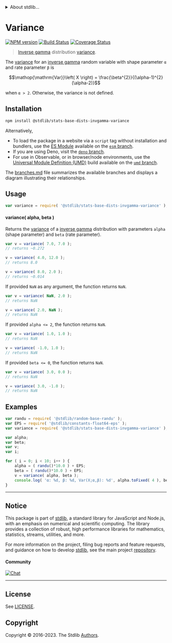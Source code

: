 <!--

@license Apache-2.0

Copyright (c) 2018 The Stdlib Authors.

Licensed under the Apache License, Version 2.0 (the "License");
you may not use this file except in compliance with the License.
You may obtain a copy of the License at

   http://www.apache.org/licenses/LICENSE-2.0

Unless required by applicable law or agreed to in writing, software
distributed under the License is distributed on an "AS IS" BASIS,
WITHOUT WARRANTIES OR CONDITIONS OF ANY KIND, either express or implied.
See the License for the specific language governing permissions and
limitations under the License.

-->


<details>
  <summary>
    About stdlib...
  </summary>
  <p>We believe in a future in which the web is a preferred environment for numerical computation. To help realize this future, we've built stdlib. stdlib is a standard library, with an emphasis on numerical and scientific computation, written in JavaScript (and C) for execution in browsers and in Node.js.</p>
  <p>The library is fully decomposable, being architected in such a way that you can swap out and mix and match APIs and functionality to cater to your exact preferences and use cases.</p>
  <p>When you use stdlib, you can be absolutely certain that you are using the most thorough, rigorous, well-written, studied, documented, tested, measured, and high-quality code out there.</p>
  <p>To join us in bringing numerical computing to the web, get started by checking us out on <a href="https://github.com/stdlib-js/stdlib">GitHub</a>, and please consider <a href="https://opencollective.com/stdlib">financially supporting stdlib</a>. We greatly appreciate your continued support!</p>
</details>

# Variance

[![NPM version][npm-image]][npm-url] [![Build Status][test-image]][test-url] [![Coverage Status][coverage-image]][coverage-url] <!-- [![dependencies][dependencies-image]][dependencies-url] -->

> [Inverse gamma][invgamma-distribution] distribution [variance][variance].

<!-- Section to include introductory text. Make sure to keep an empty line after the intro `section` element and another before the `/section` close. -->

<section class="intro">

The [variance][variance] for an [inverse gamma][invgamma-distribution] random variable with shape parameter `α` and rate parameter `β` is

<!-- <equation class="equation" label="eq:invgamma_variance" align="center" raw="\operatorname{Var}\left( X \right) = \frac{\beta^{2}}{(\alpha-1)^{2}(\alpha-2)}" alt="Variance for an inverse gamma distribution."> -->

```math
\mathop{\mathrm{Var}}\left( X \right) = \frac{\beta^{2}}{(\alpha-1)^{2}(\alpha-2)}
```

<!-- <div class="equation" align="center" data-raw-text="\operatorname{Var}\left( X \right) = \frac{\beta^{2}}{(\alpha-1)^{2}(\alpha-2)}" data-equation="eq:invgamma_variance">
    <img src="https://cdn.jsdelivr.net/gh/stdlib-js/stdlib@51534079fef45e990850102147e8945fb023d1d0/lib/node_modules/@stdlib/stats/base/dists/invgamma/variance/docs/img/equation_invgamma_variance.svg" alt="Variance for an inverse gamma distribution.">
    <br>
</div> -->

<!-- </equation> -->

when `α > 2`. Otherwise, the variance is not defined.

</section>

<!-- /.intro -->

<!-- Package usage documentation. -->

<section class="installation">

## Installation

```bash
npm install @stdlib/stats-base-dists-invgamma-variance
```

Alternatively,

-   To load the package in a website via a `script` tag without installation and bundlers, use the [ES Module][es-module] available on the [`esm` branch][esm-url].
-   If you are using Deno, visit the [`deno` branch][deno-url].
-   For use in Observable, or in browser/node environments, use the [Universal Module Definition (UMD)][umd] build available on the [`umd` branch][umd-url].

The [branches.md][branches-url] file summarizes the available branches and displays a diagram illustrating their relationships.

</section>

<section class="usage">

## Usage

```javascript
var variance = require( '@stdlib/stats-base-dists-invgamma-variance' );
```

#### variance( alpha, beta )

Returns the [variance][variance] of a [inverse gamma][invgamma-distribution] distribution with parameters `alpha` (shape parameter) and `beta` (rate parameter).

```javascript
var v = variance( 7.0, 7.0 );
// returns ~0.272

v = variance( 4.0, 12.0 );
// returns 8.0

v = variance( 8.0, 2.0 );
// returns ~0.014
```

If provided `NaN` as any argument, the function returns `NaN`.

```javascript
var v = variance( NaN, 2.0 );
// returns NaN

v = variance( 2.0, NaN );
// returns NaN
```

If provided `alpha <= 2`, the function returns `NaN`.

```javascript
var v = variance( 1.0, 1.0 );
// returns NaN

v = variance( -1.0, 1.0 );
// returns NaN
```

If provided `beta <= 0`, the function returns `NaN`.

```javascript
var v = variance( 3.0, 0.0 );
// returns NaN

v = variance( 3.0, -1.0 );
// returns NaN
```

</section>

<!-- /.usage -->

<!-- Package usage notes. Make sure to keep an empty line after the `section` element and another before the `/section` close. -->

<section class="notes">

</section>

<!-- /.notes -->

<!-- Package usage examples. -->

<section class="examples">

## Examples

<!-- eslint no-undef: "error" -->

```javascript
var randu = require( '@stdlib/random-base-randu' );
var EPS = require( '@stdlib/constants-float64-eps' );
var variance = require( '@stdlib/stats-base-dists-invgamma-variance' );

var alpha;
var beta;
var v;
var i;

for ( i = 0; i < 10; i++ ) {
    alpha = ( randu()*10.0 ) + EPS;
    beta = ( randu()*10.0 ) + EPS;
    v = variance( alpha, beta );
    console.log( 'α: %d, β: %d, Var(X;α,β): %d', alpha.toFixed( 4 ), beta.toFixed( 4 ), v.toFixed( 4 ) );
}
```

</section>

<!-- /.examples -->

<!-- Section to include cited references. If references are included, add a horizontal rule *before* the section. Make sure to keep an empty line after the `section` element and another before the `/section` close. -->

<section class="references">

</section>

<!-- /.references -->

<!-- Section for related `stdlib` packages. Do not manually edit this section, as it is automatically populated. -->

<section class="related">

</section>

<!-- /.related -->

<!-- Section for all links. Make sure to keep an empty line after the `section` element and another before the `/section` close. -->


<section class="main-repo" >

* * *

## Notice

This package is part of [stdlib][stdlib], a standard library for JavaScript and Node.js, with an emphasis on numerical and scientific computing. The library provides a collection of robust, high performance libraries for mathematics, statistics, streams, utilities, and more.

For more information on the project, filing bug reports and feature requests, and guidance on how to develop [stdlib][stdlib], see the main project [repository][stdlib].

#### Community

[![Chat][chat-image]][chat-url]

---

## License

See [LICENSE][stdlib-license].


## Copyright

Copyright &copy; 2016-2023. The Stdlib [Authors][stdlib-authors].

</section>

<!-- /.stdlib -->

<!-- Section for all links. Make sure to keep an empty line after the `section` element and another before the `/section` close. -->

<section class="links">

[npm-image]: http://img.shields.io/npm/v/@stdlib/stats-base-dists-invgamma-variance.svg
[npm-url]: https://npmjs.org/package/@stdlib/stats-base-dists-invgamma-variance

[test-image]: https://github.com/stdlib-js/stats-base-dists-invgamma-variance/actions/workflows/test.yml/badge.svg?branch=main
[test-url]: https://github.com/stdlib-js/stats-base-dists-invgamma-variance/actions/workflows/test.yml?query=branch:main

[coverage-image]: https://img.shields.io/codecov/c/github/stdlib-js/stats-base-dists-invgamma-variance/main.svg
[coverage-url]: https://codecov.io/github/stdlib-js/stats-base-dists-invgamma-variance?branch=main

<!--

[dependencies-image]: https://img.shields.io/david/stdlib-js/stats-base-dists-invgamma-variance.svg
[dependencies-url]: https://david-dm.org/stdlib-js/stats-base-dists-invgamma-variance/main

-->

[chat-image]: https://img.shields.io/gitter/room/stdlib-js/stdlib.svg
[chat-url]: https://app.gitter.im/#/room/#stdlib-js_stdlib:gitter.im

[stdlib]: https://github.com/stdlib-js/stdlib

[stdlib-authors]: https://github.com/stdlib-js/stdlib/graphs/contributors

[umd]: https://github.com/umdjs/umd
[es-module]: https://developer.mozilla.org/en-US/docs/Web/JavaScript/Guide/Modules

[deno-url]: https://github.com/stdlib-js/stats-base-dists-invgamma-variance/tree/deno
[umd-url]: https://github.com/stdlib-js/stats-base-dists-invgamma-variance/tree/umd
[esm-url]: https://github.com/stdlib-js/stats-base-dists-invgamma-variance/tree/esm
[branches-url]: https://github.com/stdlib-js/stats-base-dists-invgamma-variance/blob/main/branches.md

[stdlib-license]: https://raw.githubusercontent.com/stdlib-js/stats-base-dists-invgamma-variance/main/LICENSE

[invgamma-distribution]: https://en.wikipedia.org/wiki/Inverse-gamma_distribution

[variance]: https://en.wikipedia.org/wiki/Variance

</section>

<!-- /.links -->
